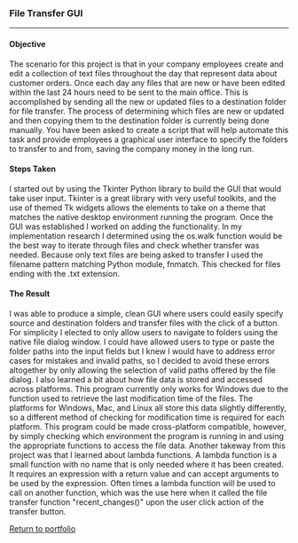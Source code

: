 ### File Transfer GUI
***

#### Objective

The scenario for this project is that in your company employees create and edit a collection of text files throughout the day that represent data about customer orders. Once each day any files that are new or have been edited within the last 24 hours need to be sent to the main office. This is accomplished by sending all the new or updated files to a destination folder for file transfer. The process of determining which files are new or updated and then copying them to the destination folder is currently being done manually. You have been asked to create a script that will help automate this task and provide employees a graphical user interface to specify the folders to transfer to and from, saving the company money in the long run.

#### Steps Taken

I started out by using the Tkinter Python library to build the GUI that would take user input. Tkinter is a great library with very useful toolkits, and the use of themed Tk widgets allows the elements to take on a theme that matches the native desktop environment running the program. Once the GUI was established I worked on adding the functionality. In my implementation research I determined using the os.walk function would be the best way to iterate through files and check whether transfer was needed. Because only text files are being asked to transfer I used the filename pattern matching Python module, fnmatch. This checked for files ending with the .txt extension.

#### The Result

I was able to produce a simple, clean GUI where users could easily specify source and destination folders and transfer files with the click of a button. For simplicity I elected to only allow users to navigate to folders using the native file dialog window. I could have allowed users to type or paste the folder paths into the input fields but I knew I would have to address error cases for mistakes and invalid paths, so I decided to avoid these errors altogether by only allowing the selection of valid paths offered by the file dialog. I also learned a bit about how file data is stored and accessed across platforms. This program currently only works for Windows due to the function used to retrieve the last modification time of the files. The platforms for Windows, Mac, and Linux all store this data slightly differently, so a different method of checking for modification time is required for each platform. This program could be made cross-platform compatible, however, by simply checking which environment the program is running in and using the appropriate functions to access the file data. Another takeway from this project was that I learned about lambda functions. A lambda function is a small function with no name that is only needed where it has been created. It requires an expression with a return value and can accept arguments to be used by the expression. Often times a lambda function will be used to call on another function, which was the use here when it called the file transfer function "recent_changes()" upon the user click action of the transfer button.

[Return to portfolio](https://github.com/zfregin/portfolio)
